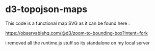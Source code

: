 # d3-topojson-maps

This code is a functional map SVG as it can be found here : 

https://observablehq.com/@d3/zoom-to-bounding-box?intent=fork

i removed all the runtime.js stuff so its standalone on my local server
